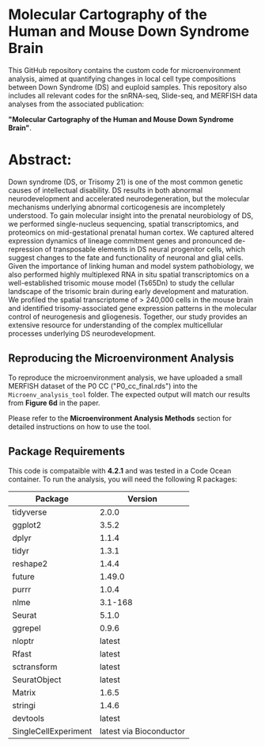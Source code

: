 # Molecular Cartography of the Human and Mouse Down Syndrome Brain

This GitHub repository contains the custom code for microenvironment analysis, aimed at quantifying changes in local cell type compositions between Down Syndrome (DS) and euploid samples. This repository also includes all relevant codes for the snRNA-seq, Slide-seq, and MERFISH data analyses from the associated publication:

**"Molecular Cartography of the Human and Mouse Down Syndrome Brain"**.

# Abstract:

Down syndrome (DS, or Trisomy 21) is one of the most common genetic causes of intellectual disability. DS results in both abnormal neurodevelopment and accelerated neurodegeneration, but the molecular mechanisms underlying abnormal corticogenesis are incompletely understood. To gain molecular insight into the prenatal neurobiology of DS, we performed single-nucleus sequencing, spatial transcriptomics, and proteomics on mid-gestational prenatal human cortex. We captured altered expression dynamics of lineage commitment genes and pronounced de-repression of transposable elements in DS neural progenitor cells, which suggest changes to the fate and functionality of neuronal and glial cells. Given the importance of linking human and model system pathobiology, we also performed highly multiplexed RNA in situ spatial transcriptomics on a well-established trisomic mouse model (Ts65Dn) to study the cellular landscape of the trisomic brain during early development and maturation. We profiled the spatial transcriptome of > 240,000 cells in the mouse brain and identified trisomy-associated gene expression patterns in the molecular control of neurogenesis and gliogenesis. Together, our study provides an extensive resource for understanding of the complex multicellular processes underlying DS neurodevelopment.

## Reproducing the Microenvironment Analysis

To reproduce the microenvironment analysis, we have uploaded a small MERFISH dataset of the P0 CC ("P0_cc_final.rds") into the `Microenv_analysis_tool` folder. The expected output will match our results from **Figure 6d** in the paper.

Please refer to the **Microenvironment Analysis Methods** section for detailed instructions on how to use the tool.

## Package Requirements

This code is compataible with **4.2.1** and was tested in a Code Ocean container. To run the analysis, you will need the following R packages: 

| Package           | Version   |
|------------------|-----------|
| tidyverse         | 2.0.0     |
| ggplot2           | 3.5.2     |
| dplyr             | 1.1.4     |
| tidyr             | 1.3.1     |
| reshape2          | 1.4.4     |
| future            | 1.49.0    |
| purrr             | 1.0.4     |
| nlme              | 3.1-168   |
| Seurat            | 5.1.0     |
| ggrepel           | 0.9.6     |
| nloptr            | latest    |
| Rfast             | latest    |
| sctransform       | latest    |
| SeuratObject      | latest    |
| Matrix            | 1.6.5     |
| stringi           | 1.4.6     |
| devtools          | latest    |
| SingleCellExperiment | latest via Bioconductor |
